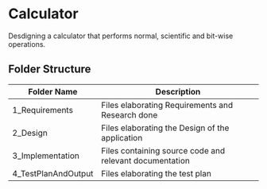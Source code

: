 # Calculator
Desdigning a calculator that performs normal, scientific and bit-wise operations.

## Folder Structure

| Folder Name | Description |
--------------|--------------
| 1_Requirements | Files elaborating Requirements and Research done |
| 2_Design | Files elaborating the Design of the application |
| 3_Implementation | Files containing source code and relevant documentation |
| 4_TestPlanAndOutput | Files elaborating the test plan |

